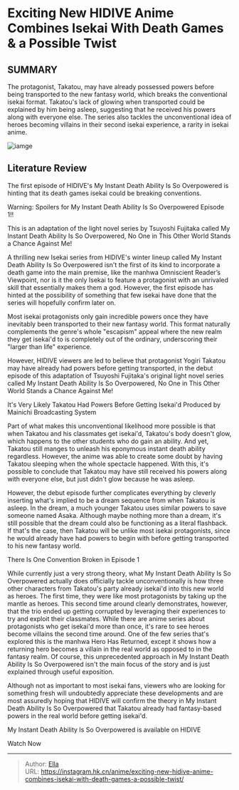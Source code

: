 # Exciting New HIDIVE Anime Combines Isekai With Death Games &amp; a Possible Twist


## SUMMARY 



  The protagonist, Takatou, may have already possessed powers before being transported to the new fantasy world, which breaks the conventional isekai format.   Takatou&#39;s lack of glowing when transported could be explained by him being asleep, suggesting that he received his powers along with everyone else.   The series also tackles the unconventional idea of heroes becoming villains in their second isekai experience, a rarity in isekai anime.  

![iamge](https://static1.srcdn.com/wordpress/wp-content/uploads/2024/01/my-instant-death-ability-is-so-overpowered-opening-song.jpg)

## Literature Review

The first episode of HIDIVE&#39;s My Instant Death Ability Is So Overpowered is hinting that its death games isekai could be breaking conventions. 




Warning: Spoilers for My Instant Death Ability Is So Overpowered Episode 1!!






This is an adaptation of the light novel series by Tsuyoshi Fujitaka called My Instant Death Ability Is So Overpowered, No One in This Other World Stands a Chance Against Me!




A thrilling new Isekai series from HIDIVE&#39;s winter lineup called My Instant Death Ability Is So Overpowered isn&#39;t the first of its kind to incorporate a death game into the main premise, like the manhwa Omniscient Reader’s Viewpoint, nor is it the only Isekai to feature a protagonist with an unrivaled skill that essentially makes them a god. However, the first episode has hinted at the possibility of something that few isekai have done that the series will hopefully confirm later on.

Most isekai protagonists only gain incredible powers once they have inevitably been transported to their new fantasy world. This format naturally complements the genre&#39;s whole &#34;escapism&#34; appeal where the new realm they get isekai&#39;d to is completely out of the ordinary, underscoring their &#34;larger than life&#34; experience.




          

However, HIDIVE viewers are led to believe that protagonist Yogiri Takatou may have already had powers before getting transported, in the debut episode of this adaptation of Tsuyoshi Fujitaka&#39;s original light novel series called My Instant Death Ability Is So Overpowered, No One in This Other World Stands a Chance Against Me!


 It&#39;s Very Likely Takatou Had Powers Before Getting Isekai&#39;d 
Produced by Mainichi Broadcasting System
          

Part of what makes this unconventional likelihood more possible is that when Takatou and his classmates get isekai&#39;d, Takatou&#39;s body doesn&#39;t glow, which happens to the other students who do gain an ability. And yet, Takatou still manges to unleash his eponymous instant death ability regardless. However, the anime was able to create some doubt by having Takatou sleeping when the whole spectacle happened. With this, it&#39;s possible to conclude that Takatou may have still received his powers along with everyone else, but just didn&#39;t glow because he was asleep.




However, the debut episode further complicates everything by cleverly inserting what&#39;s implied to be a dream sequence from when Takatou is asleep. In the dream, a much younger Takatou uses similar powers to save someone named Asaka. Although maybe nothing more than a dream, it&#39;s still possible that the dream could also be functioning as a literal flashback. If that&#39;s the case, then Takatou will be unlike most isekai protagonists, since he would already have had powers to begin with before getting transported to his new fantasy world.



 There Is One Convention Broken in Episode 1 
          

While currently just a very strong theory, what My Instant Death Ability Is So Overpowered actually does officially tackle unconventionally is how three other characters from Takatou&#39;s party already isekai&#39;d into this new world as heroes. The first time, they were like most protagonists by taking up the mantle as heroes. This second time around clearly demonstrates, however, that the trio ended up getting corrupted by leveraging their experiences to try and exploit their classmates. While there are anime series about protagonists who get isekai&#39;d more than once, it&#39;s rare to see heroes become villains the second time around. One of the few series that&#39;s explored this is the manhwa Hero Has Returned, except it shows how a returning hero becomes a villain in the real world as opposed to in the fantasy realm. Of course, this unprecedented approach in My Instant Death Ability Is So Overpowered isn&#39;t the main focus of the story and is just explained through useful exposition.




Although not as important to most isekai fans, viewers who are looking for something fresh will undoubtedly appreciate these developments and are most assuredly hoping that HIDIVE will confirm the theory in My Instant Death Ability Is So Overpowered that Takatou already had fantasy-based powers in the real world before getting isekai&#39;d.

My Instant Death Ability Is So Overpowered is available on HIDIVE

Watch Now



---

> Author: [Ella](https://instagram.hk.cn/)  
> URL: https://instagram.hk.cn/anime/exciting-new-hidive-anime-combines-isekai-with-death-games-a-possible-twist/  

